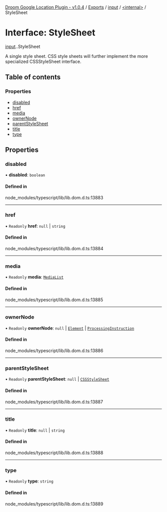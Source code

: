 [Droom Google Location Plugin - v1.0.4](../README.md) / [Exports](../modules.md) / [input](../modules/input.md) / [<internal\>](../modules/input._internal_.md) / StyleSheet

# Interface: StyleSheet

[input](../modules/input.md).[<internal>](../modules/input._internal_.md).StyleSheet

A single style sheet. CSS style sheets will further implement the more specialized CSSStyleSheet interface.

## Table of contents

### Properties

- [disabled](input._internal_.StyleSheet.md#disabled)
- [href](input._internal_.StyleSheet.md#href)
- [media](input._internal_.StyleSheet.md#media)
- [ownerNode](input._internal_.StyleSheet.md#ownernode)
- [parentStyleSheet](input._internal_.StyleSheet.md#parentstylesheet)
- [title](input._internal_.StyleSheet.md#title)
- [type](input._internal_.StyleSheet.md#type)

## Properties

### disabled

• **disabled**: `boolean`

#### Defined in

node_modules/typescript/lib/lib.dom.d.ts:13883

___

### href

• `Readonly` **href**: ``null`` \| `string`

#### Defined in

node_modules/typescript/lib/lib.dom.d.ts:13884

___

### media

• `Readonly` **media**: [`MediaList`](../modules/input._internal_.md#medialist)

#### Defined in

node_modules/typescript/lib/lib.dom.d.ts:13885

___

### ownerNode

• `Readonly` **ownerNode**: ``null`` \| [`Element`](../modules/input._internal_.md#element) \| [`ProcessingInstruction`](../modules/input._internal_.md#processinginstruction)

#### Defined in

node_modules/typescript/lib/lib.dom.d.ts:13886

___

### parentStyleSheet

• `Readonly` **parentStyleSheet**: ``null`` \| [`CSSStyleSheet`](../modules/input._internal_.md#cssstylesheet)

#### Defined in

node_modules/typescript/lib/lib.dom.d.ts:13887

___

### title

• `Readonly` **title**: ``null`` \| `string`

#### Defined in

node_modules/typescript/lib/lib.dom.d.ts:13888

___

### type

• `Readonly` **type**: `string`

#### Defined in

node_modules/typescript/lib/lib.dom.d.ts:13889
